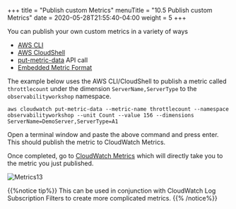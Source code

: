 +++
title = "Publish custom Metrics"
menuTitle = "10.5 Publish custom Metrics"
date = 2020-05-28T21:55:40-04:00
weight = 5
+++

You can publish your own custom metrics in a variety of ways

- [AWS CLI](https://docs.aws.amazon.com/AmazonCloudWatch/latest/monitoring/publishingMetrics.html)
- [AWS CloudShell](https://console.aws.amazon.com/cloudshell/home?region=us-east-1)
- [put-metric-data](https://docs.aws.amazon.com/cli/latest/reference/cloudwatch/put-metric-data.html) API call
- [Embedded Metric Format](/en/emf.html)

The example below uses the AWS CLI/CloudShell to publish a metric called `throttlecount` under the dimension `ServerName,ServerType` to the `observabilityworkshop` namespace.

```
aws cloudwatch put-metric-data --metric-name throttlecount --namespace observabilityworkshop --unit Count --value 156 --dimensions ServerName=DemoServer,ServerType=A1
```
Open a terminal window and paste the above command and press enter. This should publish the metric to CloudWatch Metrics.

Once completed, go to [CloudWatch Metrics](https://console.aws.amazon.com/cloudwatch/home?#metricsV2:graph=~();query=~'*7bobservabilityworkshop*2cServerName*2cServerType*7d) which will directly take you to the metric you just published.

![Metrics13](/images/metrics/metrics13.png?classes=shadow)

{{%notice tip%}}
This can be used in conjunction with CloudWatch Log Subscription Filters to create more complicated metrics.
{{% /notice%}}